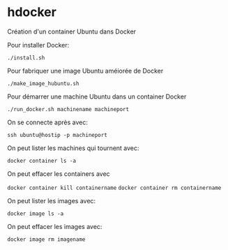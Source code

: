 # hdocker

Création d'un container Ubuntu dans Docker 

Pour installer Docker:

`./install.sh`

Pour fabriquer une image Ubuntu améiorée de Docker

`./make_image_hubuntu.sh`

Pour démarrer une machine Ubuntu dans un container Docker

`./run_docker.sh machinename machineport`

On se connecte après avec:

`ssh ubuntu@hostip -p machineport`

On peut lister les machines qui tournent avec:

`docker container ls -a`

On peut effacer les containers avec

```docker container kill containername```
```docker container rm containername```

On peut lister les images avec:

`docker image ls -a`

On peut effacer les images avec:

`docker image rm imagename`






